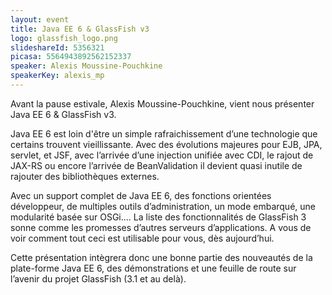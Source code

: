 ```yaml
---
layout: event
title: Java EE 6 & GlassFish v3
logo: glassfish_logo.png
slideshareId: 5356321
picasa: 5564943892562152337
speaker: Alexis Moussine-Pouchkine
speakerKey: alexis_mp
---
```

Avant la pause estivale, Alexis Moussine-Pouchkine, vient nous présenter Java EE 6 & GlassFish v3.

Java EE 6 est loin d'être un simple rafraichissement d’une technologie que certains trouvent vieillissante. Avec des évolutions majeures pour EJB, JPA, servlet, et JSF, avec l’arrivée d’une injection unifiée avec CDI, le rajout de JAX-RS ou encore l’arrivée de BeanValidation il devient quasi inutile de rajouter des bibliothèques externes.

Avec un support complet de Java EE 6, des fonctions orientées développeur, de multiples outils d’administration, un mode embarqué, une modularité basée sur OSGi.... La liste des fonctionnalités de GlassFish 3 sonne comme les promesses d’autres serveurs d’applications. A vous de voir comment tout ceci est utilisable pour vous, dès aujourd’hui.

Cette présentation intègrera donc une bonne partie des nouveautés de la plate-forme Java EE 6, des démonstrations et une feuille de route sur l’avenir du projet GlassFish (3.1 et au delà).